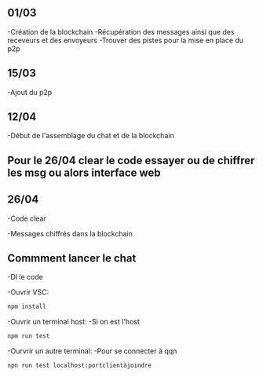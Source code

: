 ## 01/03

-Création de la blockchain 
-Récupération des messages ainsi que des receveurs et des envoyeurs
-Trouver des pistes pour la mise en place du p2p

## 15/03

-Ajout du p2p 


## 12/04

-Début de l'assemblage du chat et de la blockchain


## Pour le 26/04 clear le code essayer ou de chiffrer les msg ou alors interface web

## 26/04 

-Code clear

-Messages chiffrés dans la blockchain

## Commment lancer le chat 

-Dl le code

-Ouvrir VSC:

```bash
npm install
```

-Ouvrir un terminal host:
-Si on est l'host

```bash
npm run test
```

-Ourvrir un autre terminal:
-Pour se connecter à qqn 

```bash
npn run test localhost:portclientàjoindre
```
